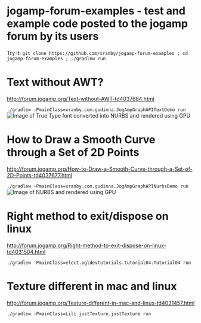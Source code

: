 # jogamp-forum-examples - test and example code posted to the jogamp forum by its users
Try it:
``git clone https://github.com/xranby/jogamp-forum-examples ; cd jogamp-forum-examples ; ./gradlew run``

# Text without AWT?
http://forum.jogamp.org/Text-without-AWT-td4037684.html

``./gradlew -PmainClass=xranby.com.gudinna.JogAmpGraphAPITextDemo run``
![Image of True Type font converted into NURBS and rendered using GPU](https://github.com/xranby/jogamp-forum-examples/raw/master/images/jogamp-jogl-graph-text-gpu-shader.png "True Type font converted into NURBS and rendered using GPU")


# How to Draw a Smooth Curve through a Set of 2D Points
http://forum.jogamp.org/How-to-Draw-a-Smooth-Curve-through-a-Set-of-2D-Points-td4037677.html

``./gradlew -PmainClass=xranby.com.gudinna.JogAmpGraphAPINurbsDemo run``
![Image of NURBS and rendered using GPU](https://github.com/xranby/jogamp-forum-examples/raw/master/images/jogamp-jogl-graph-nurbs-gpu-shader.png "NURBS rendered using GPU")

# Right method to exit/dispose on linux
http://forum.jogamp.org/Right-method-to-exit-dispose-on-linux-td4031504.html

``./gradlew -PmainClass=elect.ogldevtutorials.tutorial04.Tutorial04 run``

# Texture different in mac and linux
http://forum.jogamp.org/Texture-different-in-mac-and-linux-td4031457.html

``./gradlew -PmainClass=Lili.justTexture.justTexture run``

